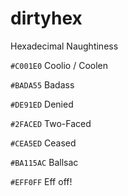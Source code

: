 dirtyhex
========

Hexadecimal Naughtiness

``#C001E0`` Coolio / Coolen

``#BADA55`` Badass

``#DE91ED`` Denied

``#2FACED`` Two-Faced

``#CEA5ED`` Ceased

``#BA115AC`` Ballsac

``#EFF0FF`` Eff off!
